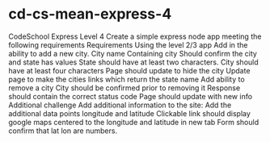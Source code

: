 # cd-cs-mean-express-4

CodeSchool Express Level 4
Create a simple express node app meeting the following requirements
Requirements
Using the level 2/3 app
Add in the ability to add a new city.
City name
Containing city
Should confirm the city and state has values
State should have at least two characters.
City should have at least four characters
Page should update to hide the city
Update page to make the cities links which return the state name
Add ability to remove a city
City should be confirmed prior to removing it
Response should contain the correct status code
Page should update with new info
Additional challenge
Add additional information to the site:
Add the additional data points longitude and latitude
Clickable link should display google maps centered to the longitude and latitude in new tab
Form should confirm that lat lon are numbers.

